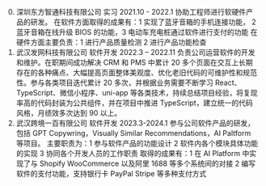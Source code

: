 0. 深圳东方智通科技有限公司 实习 2021.10 - 2022.1
   协助工程师进行软硬件产品的研发。
   在软件方面取得的成果有：1 实现了蓝牙音箱的手机连接功能， 2 蓝牙音箱在线升级 BIOS 的功能，3 电动车充电桩通过软件进行支付的功能
   在硬件方面主要负责：1 进行产品质量检测 2 进行产品功能检查
1. 武汉发网科技有限公司 软件开发 2022.3 – 2022.11
   负责公司运营软件的开发和维护。在职期间成功解决 CRM 和 PMS 中累计 20 多个页面在交互上长期存在的各种痛点、大幅提高页面整体美观度、优化老旧代码的可维护性和规范性。参与各类项目迭代累计 20 多次，并根据业务需要不断学习 React、TypeScript、微信小程序、uni-app 等各类技术，持续总结项目经验，将复现率高的代码封装为公共组件，并在项目中推进 TypeScript，建立统一的代码风格，月绩效多次达到 90 以上。
2. 武汉跨境一百有限公司 软件开发 2023.3-2024.1
   参与公司软件产品的研发，包括 GPT Copywring，Visually Similar Recommendations，AI Paltform 等项目。
   主要职责为：1 参与软件产品的功能设计 2 软件内各个模块具体功能的实现 3 协同各个开发人员的工作职责
   取得的成果有：1 在 AI Platform 中实现了与 Shopify WooCommerce 以及阿里 1688 等多个系统间的对接 2 编写软件的支付功能，支持银行卡 PayPal Stripe 等多种支付方式
